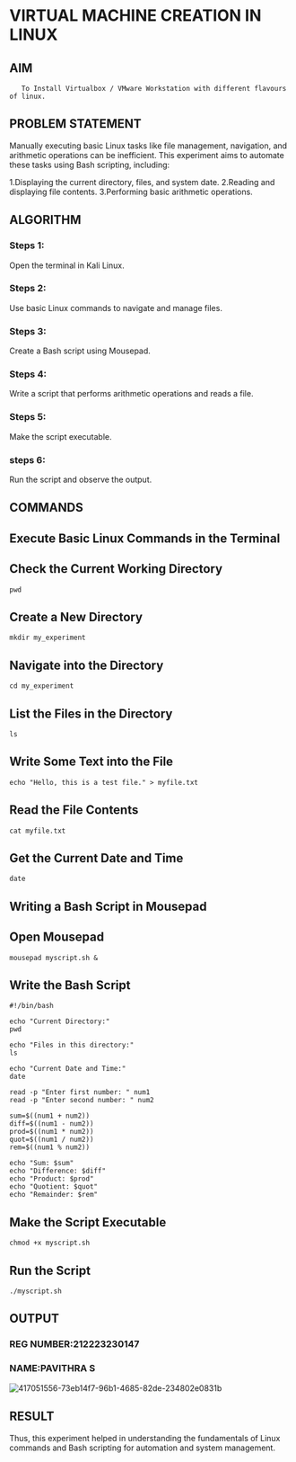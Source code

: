  # VIRTUAL MACHINE CREATION IN LINUX
  ## AIM
       To Install Virtualbox / VMware Workstation with different flavours of linux.
## PROBLEM STATEMENT
  Manually executing basic Linux tasks like file management, navigation, and arithmetic operations can be inefficient. This experiment aims to automate these tasks using Bash scripting, including:

 1.Displaying the current directory, files, and system date.
 2.Reading and displaying file contents.
 3.Performing basic arithmetic operations.

## ALGORITHM
 ### Steps 1:
 Open the terminal in Kali Linux.
 ### Steps 2:
 Use basic Linux commands to navigate and manage files.
 ### Steps 3:
 Create a Bash script using Mousepad.
 ### Steps 4:
 Write a script that performs arithmetic operations and reads a file.
 ### Steps 5:
 Make the script executable.
 ### steps 6:
 Run the script and observe the output.
## COMMANDS
## Execute Basic Linux Commands in the Terminal
## Check the Current Working Directory
```
pwd
```
## Create a New Directory
```
mkdir my_experiment
```
## Navigate into the Directory
```
cd my_experiment
```
## List the Files in the Directory
```
ls
```
## Write Some Text into the File
```
echo "Hello, this is a test file." > myfile.txt
```
##  Read the File Contents
```
cat myfile.txt
```
## Get the Current Date and Time
```
date
```
## Writing a Bash Script in Mousepad
## Open Mousepad
```
mousepad myscript.sh &
```
## Write the Bash Script
```
#!/bin/bash 

echo "Current Directory:"
pwd

echo "Files in this directory:"
ls

echo "Current Date and Time:"
date

read -p "Enter first number: " num1
read -p "Enter second number: " num2

sum=$((num1 + num2))
diff=$((num1 - num2))
prod=$((num1 * num2))
quot=$((num1 / num2))
rem=$((num1 % num2))

echo "Sum: $sum"
echo "Difference: $diff"
echo "Product: $prod"
echo "Quotient: $quot"
echo "Remainder: $rem"

```
## Make the Script Executable
```
chmod +x myscript.sh
```
## Run the Script
```
./myscript.sh
```
## OUTPUT
### REG NUMBER:212223230147
### NAME:PAVITHRA S
 ![417051556-73eb14f7-96b1-4685-82de-234802e0831b](https://github.com/user-attachments/assets/b50a9a94-cfb0-4bae-a8af-8bc6a1034d47)

## RESULT
Thus, this experiment helped in understanding the fundamentals of Linux commands and Bash scripting for automation and system management.
 

  



